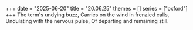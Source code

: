 +++
date = "2025-06-20"
title = "20.06.25"
themes = []
series = ["oxford"]
+++
The term's undying buzz,
Carries on the wind in frenzied calls,
Undulating with the nervous pulse,
Of departing and remaining still.
